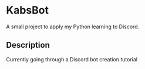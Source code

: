 # KabsBot
A small project to apply my Python learning to Discord.

## Description
Currently going through a Discord bot creation tutorial
